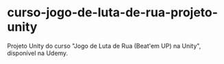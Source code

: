 # curso-jogo-de-luta-de-rua-projeto-unity
Projeto Unity do curso "Jogo de Luta de Rua (Beat'em UP) na Unity", disponível na Udemy.
